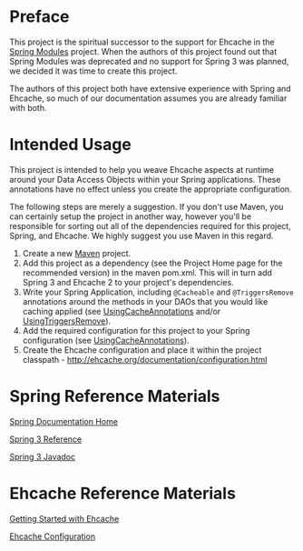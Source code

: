 # Preface #

This project is the spiritual successor to the support for Ehcache in the [Spring Modules](https://springmodules.dev.java.net/) project. When the authors of this project found out that Spring Modules was deprecated and no support for Spring 3 was planned, we decided it was time to create this project.

The authors of this project both have extensive experience with Spring and Ehcache, so much of our documentation assumes you are already familiar with both.

# Intended Usage #

This project is intended to help you weave Ehcache aspects at runtime around your Data Access Objects within your Spring applications. These annotations have no effect unless you create the appropriate configuration.

The following steps are merely a suggestion. If you don't use Maven, you can certainly setup the project in another way, however you'll be responsible for sorting out all of the dependencies required for this project, Spring, and Ehcache. We highly suggest you use Maven in this regard.

  1. Create a new [Maven](http://maven.apache.org/) project.
  1. Add this project as a dependency (see the Project Home page for the recommended version) in the maven pom.xml. This will in turn add Spring 3 and Ehcache 2 to your project's dependencies.
  1. Write your Spring Application, including ` @Cacheable ` and ` @TriggersRemove ` annotations around the methods in your DAOs that you would like caching applied (see [UsingCacheAnnotations](UsingCacheAnnotations.md) and/or [UsingTriggersRemove](UsingTriggersRemove.md)).
  1. Add the required configuration for this project to your Spring configuration (see [UsingCacheAnnotations](UsingCacheAnnotations.md)).
  1. Create the Ehcache configuration and place it within the project classpath - http://ehcache.org/documentation/configuration.html


# Spring Reference Materials #

[Spring Documentation Home](http://www.springsource.org/documentation)

[Spring 3 Reference](http://static.springsource.org/spring/docs/3.0.x/spring-framework-reference/html/)

[Spring 3 Javadoc](http://static.springsource.org/spring/docs/3.0.x/javadoc-api/)

# Ehcache Reference Materials #

[Getting Started with Ehcache](http://ehcache.org/documentation/getting_started.html)

[Ehcache Configuration](http://ehcache.org/documentation/configuration.html)